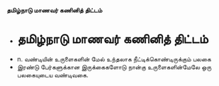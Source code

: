 **தமிழ்நாடு மாணவர் கணினித் திட்டம்**
- # தமிழ்நாடு மாணவர் கணினித் திட்டம்
- n. வண்டியின் உருளைகளின் மேல் உந்தலாக நீட்டிக்கொண்டிருக்கும் பலகை
- இரண்டு பேர்களுக்கான இருக்கைகளோடு நான்கு உருளைகளின்மேலே ஒரு பலகையுடைய வண்டிவகை.

